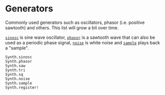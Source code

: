 # Generators

Commonly used generators such as oscillators, phasor (i.e. positive sawtooth)
and others. This list will grow a bit over time.

[`sinosc`](@ref) is sine wave oscillator, [`phasor`](@ref) is a sawtooth
wave that can also be used as a periodic phase signal, [`noise`](@ref) is
white noise and [`sample`](@ref) plays back a "sample".

```@docs
Synth.sinosc
Synth.phasor
Synth.saw
Synth.tri
Synth.sq
Synth.noise
Synth.sample
Synth.register!
```


